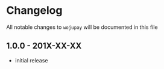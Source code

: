# Changelog

All notable changes to `wojupay` will be documented in this file

## 1.0.0 - 201X-XX-XX

- initial release
